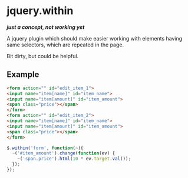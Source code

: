 jquery.within
=============

***just a concept, not working yet***

A jquery plugin which should make easier working with elements having same selectors, which are repeated in the page.

Bit dirty, but could be helpful.

Example
-------

```html
<form action="" id="edit_item_1">
<input name="item[name]" id="item_name">
<input name="item[amount]" id="item_amount">
<span class="price"></span>
</form>
<form action="" id="edit_item_2">
<input name="item[name]" id="item_name">
<input name="item[amount]" id="item_amount">
<span class="price"></span>
</form>
```

```javascript
$.within('form', function(~){
  ~('#item_amount').change(function(ev) {
    ~('span.price').html(10 * ev.target.val());
  });
});
```